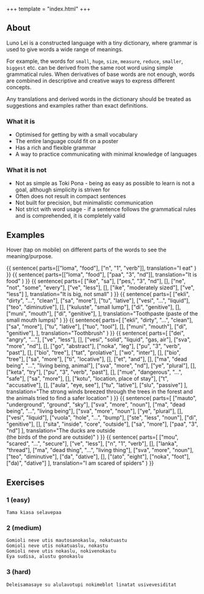 +++
template = "index.html"
+++
## About

Luno Lei is a constructed language with a tiny dictionary,
where grammar is used to give words a wide range of
meanings.

For example, the words for `small`, `huge`, `size`,
`measure`, `reduce`, `smaller`, `biggest` etc. can be
derived from the same root word using simple
grammatical rules. When derivatives of base words
are not enough, words are combined in descriptive
and creative ways to express different concepts.

Any translations and derived words in the dictionary
should be treated as suggestions and examples rather
than exact definitions.

### What it is
* Optimised for getting by with a small vocabulary
* The entire language could fit on a poster
* Has a rich and flexible grammar
* A way to practice communicating with minimal knowledge
  of languages

### What it is not
* Not as simple as Toki Pona - being as easy as possible to learn is not a goal, although simplicity is striven for
* Often does not result in compact sentences
* Not built for precision, but minimalistic communication
* Not strict with word usage - if a sentence follows the
  grammatical rules and is comprehended, it is completely valid

## Examples

Hover (tap on mobile) on different parts of the
words to see the meaning/purpose.

{{ sentence(
    parts=[["loma", "food"], ["n", "1", "verb"]],
    translation="I eat"
) }}
{{ sentence(
    parts=[["loma", "food"], ["paa", "3", "nd"]],
    translation="It is food"
) }}
{{ sentence(
    parts=[
        ["ike", "sa"],
        ["pes,", "3", "nd"],
        [],
        ["ne", "not", "some", "every"],
        ["ve", "less"],
        [],
        ["ike", "moderately sized"],
        ["ve", "less"]
    ],
    translation="It is big, not small"
) }}
{{ sentence(
    parts=[
        ["ekli", "dirty", "...", "clean"],
        ["sa", "more"],
        ["tu", "lative"],
        ["vesi", "...", "liquid"],
        ["teo", "diminutive"],
        [],
        ["kuluste", "small lump"],
        ["di", "genitive"],
        [],
        ["muni", "mouth"],
        ["di", "genitive"],
    ],
    translation="Toothpaste (paste of the small mouth lumps)"
) }}
{{ sentence(
    parts=[
        ["ekli", "dirty", "...", "clean"],
        ["sa", "more"],
        ["tu", "lative"],
        ["tuo", "tool"],
        [],
        ["muni", "mouth"],
        ["di", "genitive"],
    ],
    translation="Toothbrush"
) }}
{{ sentence(
    parts=[
        ["dei", "angry", "..."],
        ["ve", "less"],
        [],
        ["vesi", "solid", "liquid", "gas, air"],
        ["sva", "more", "nd"],
        [],
        ["go", "abstract"],
        ["noka", "leg"],
        ["pu", "3", "verb", "past"],
        [],
        ["bio", "tree"],
        ["tat", "prolative"],
        ["wo", "inter"],
        [],
        ["bio", "tree"],
        ["sa", "more"],
        ["ti", "locative"],
        [],
        ["et", "and"],
        [],
        ["ma", "dead being", "...", "living being, animal"],
        ["sva", "more", "nd"],
        ["ye", "plural"],
        [],
        ["keta", "try"],
        ["pu", "3", "verb", "past"],
        [],
        ["mue", "dangerous", "...", "safe"],
        ["sa", "more"],
        [],
        ["kotu", "location, place of stay"],
        ["t", "accusative"],
        [],
        ["aula", "eye, see"],
        ["tu", "lative"],
        ["slu", "passive"]
    ],
    translation="The strong winds breezed through the trees in the forest and the animals tried to find a safer location"
) }}
{{ sentence(
    parts=[
        ["mauto", "underground", "ground", "sky"],
        ["sva", "more", "noun"],
        ["ma", "dead being", "...", "living being"],
        ["sva", "more", "noun"],
        ["ye", "plural"],
        [],
        ["vesi", "liquid"],
        ["vuola", "hole", "...", "bump"],
        ["ste", "less", "noun"],
        ["di", "genitive"],
        [],
        ["sita", "inside", "core", "outside"],
        ["sa", "more"],
        ["paa", "3", "nd"]
    ],
    translation="The ducks are outside<br>(the birds of the pond are outside)"
) }}
{{ sentence(
    parts=[
        ["mou", "scared", "...", "secure"],
        ["ve", "less"],
        ["n", "1", "verb"],
        [],
        ["lanka", "thread"],
        ["ma", "dead thing", "...", "living thing"],
        ["sva", "more", "noun"],
        ["teo", "diminutive"],
        ["da", "dative"],
        [],
        ["(ato", "eight"],
        ["noka", "foot"],
        ["da)", "dative"]
    ],
    translation="I am scared of spiders"
)
}}

## Exercises

### 1 (easy)
```
Tama kiasa selavepaa
```

### 2 (medium)
```
Gomioli neve utis mautosanokaslu, nokatuastu
Gomioli neve utis nokatuaslu, nokastu
Gomioli neve utis nokaslu, nokivenokastu
Eya sudisa, alustu gonokaslu
```

### 3 (hard)
```
Deleisamasaye su alulavotupi nokimeblot linatat usivevesiditat
```